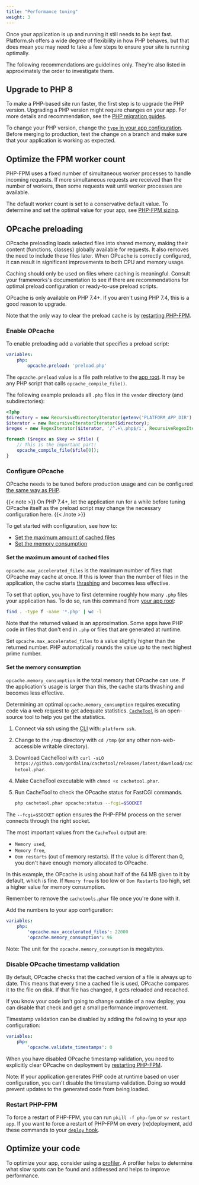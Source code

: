 ```yaml
---
title: "Performance tuning"
weight: 3
---
```


Once your application is up and running it still needs to be kept fast.
Platform.sh offers a wide degree of flexibility in how PHP behaves,
but that does mean you may need to take a few steps to ensure your site is running optimally.

The following recommendations are guidelines only.
They're also listed in approximately the order to investigate them.

## Upgrade to PHP 8

To make a PHP-based site run faster, the first step is to upgrade the PHP version.
Upgrading a PHP version might require changes on your app.
For more details and recommendation, see the [PHP migration guides](https://www.php.net/manual/en/migration81.php).

To change your PHP version, change the [`type` in your app configuration](../../create-apps/app-reference.md#example-configuration).
Before merging to production, test the change on a branch and make sure that your application is working as expected.

## Optimize the FPM worker count

PHP-FPM uses a fixed number of simultaneous worker processes to handle incoming requests.
If more simultaneous requests are received than the number of workers, then some requests wait until worker processes are available.

The default worker count is set to a conservative default value.
To determine and set the optimal value for your app, see [PHP-FPM sizing](./fpm.md).

## OPcache preloading

OPcache preloading loads selected files into shared memory, making their content (functions, classes) globally available for requests.
It also removes the need to include these files later.
When OPcache is correctly configured, it can result in significant improvements to both CPU and memory usage.

Caching should only be used on files where caching is meaningful.
Consult your frameworks's documentation to see
if there are recommendations for optimal preload configuration or ready-to-use preload scripts.

OPcache is only available on PHP 7.4+.
If you aren't using PHP 7.4, this is a good reason to upgrade.

Note that the only way to clear the preload cache is by [restarting PHP-FPM](#restart-php-fpm).

### Enable OPcache

To enable preloading add a variable that specifies a preload script:

```yaml {location=".platform.app.yaml"}
variables:
    php:
        opcache.preload: 'preload.php'
```

The `opcache.preload` value is a file path relative to the [app root](../../create-apps/app-reference.md#root-directory).
It may be any PHP script that calls `opcache_compile_file()`.

The following example preloads all `.php` files in the `vendor` directory (and subdirectories):

```php {location="preload.php"}
<?php
$directory = new RecursiveDirectoryIterator(getenv('PLATFORM_APP_DIR') . '/vendor');
$iterator = new RecursiveIteratorIterator($directory);
$regex = new RegexIterator($iterator, '/^.+\.php$/i', RecursiveRegexIterator::GET_MATCH);

foreach ($regex as $key => $file) {
    // This is the important part!
    opcache_compile_file($file[0]);
}
```

### Configure OPcache

OPcache needs to be tuned before production usage and can be configured [the same way as PHP](../php/_index.md#customize-the-php-settings).

{{< note >}}
On PHP 7.4+, let the application run for a while
before tuning OPcache itself
as the preload script may change the necessary configuration here.
{{< /note >}}

To get started with configuration, see how to:

- [Set the maximum amount of cached files](#set-the-maximum-amount-of-cached-files)
- [Set the memory consumption](#set-the-memory-consumption)

#### Set the maximum amount of cached files

`opcache.max_accelerated_files` is the maximum number of files that OPcache may cache at once.
If this is lower than the number of files in the application, the cache starts [thrashing](https://en.wikipedia.org/wiki/Thrashing_(computer_science)) and becomes less effective.

To set that option, you have to first determine roughly how many `.php` files your application has.
To do so, run this command from [your app root](../../create-apps/app-reference.md#root-directory):

```bash
find . -type f -name '*.php' | wc -l
```

Note that the returned valued is an approximation.
Some apps have PHP code in files that don't end in `.php` or files that are generated at runtime.

Set `opcache.max_accelerated_files` to a value slightly higher than the returned number.
PHP automatically rounds the value up to the next highest prime number.

#### Set the memory consumption

`opcache.memory_consumption` is the total memory that OPcache can use.
If the application's usage is larger than this, the cache starts thrashing and becomes less effective.

Determining an optimal `opcache.memory_consumption` requires executing code via a web request to get adequate statistics.
[`CacheTool`](https://github.com/gordalina/cachetool) is an open-source tool to help you get the statistics.

1. Connect via ssh using the [CLI](../../development/cli/_index.md) with: `platform ssh`.
2. Change to the `/tmp` directory with `cd /tmp` (or any other non-web-accessible writable directory).
3. Download CacheTool with `curl -sLO https://github.com/gordalina/cachetool/releases/latest/download/cachetool.phar`.
4. Make CacheTool executable with `chmod +x cachetool.phar`.
5. Run CacheTool to check the OPcache status for FastCGI commands.

   ```bash
   php cachetool.phar opcache:status --fcgi=$SOCKET
   ```

  The `--fcgi=$SOCKET` option ensures the PHP-FPM process on the server connects through the right socket.

The most important values from the `CacheTool` output are:

- `Memory used`,
- `Memory free`,
- `Oom restarts` (out of memory restarts).
  If the value is different than 0, you don't have enough memory allocated to OPcache.

In this example, the OPcache is using about half of the 64 MB given to it by default, which is fine.
If `Memory free` is too low or `Oom Restarts` too high,
set a higher value for memory consumption.

Remember to remove the `cachetools.phar` file once you're done with it.

Add the numbers to your app configuration:

```yaml {location=".platform.app.yaml"}
variables:
    php:
        'opcache.max_accelerated_files': 22000
        'opcache.memory_consumption': 96
```

Note: The unit for the `opcache.memory_consumption` is megabytes.

### Disable OPcache timestamp validation

By default, OPcache checks that the cached version of a file is always up to date.
This means that every time a cached file is used, OPcache compares it to the file on disk.
If that file has changed, it gets reloaded and recached.

If you know your code isn't going to change outside of a new deploy,
you can disable that check and get a small performance improvement.

Timestamp validation can be disabled by adding the following to your app configuration:

```yaml {location=".platform.app.yaml"}
variables:
    php:
        'opcache.validate_timestamps': 0
```

When you have disabled OPcache timestamp validation,
you need to explicitly clear OPcache on deployment by [restarting PHP-FPM](#restart-php-fpm).

Note: If your application generates PHP code at runtime based on user configuration, you can't disable the timestamp validation.
Doing so would prevent updates to the generated code from being loaded.

### Restart PHP-FPM

To force a restart of PHP-FPM, you can run `pkill -f php-fpm` or `sv restart app`.
If you want to force a restart of PHP-FPM on every (re)deployment, add these commands to your [`deploy` hook](../../create-apps/hooks/hooks-comparison.md#deploy-hook).

## Optimize your code

To optimize your app, consider using a [profiler](../../increase-observability/integrate-observability/_index.md).
A profiler helps to determine what slow spots can be found and addressed and helps to improve performance.
